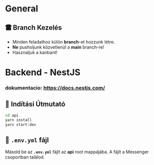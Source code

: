 # General
## 🖀 Branch Kezelés  
- Minden feladathoz külön **branch**-et hozzunk létre.  
- **Ne** pusholjunk közvetlenül a **main** branch-re!  
- Hasznaljuk a kanbant!


# Backend - NestJS  

### dokumentacio: https://docs.nestjs.com/

## 🚀 Indítási Útmutató  

```bash
cd api  
yarn install  
yarn start:dev  
```

## 📝 `.env.yml` fájl  
Másold be az **`.env.yml`** fájlt az **api** root mappájába. A fájlt a Messenger csoportban találod.  





